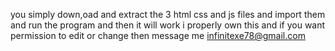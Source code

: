 you simply down,oad and extract the 3 html css and js files and import them and run the program and then it will work i properly own this and if you want permission to edit or change then message me infinitexe78@gmail.com
